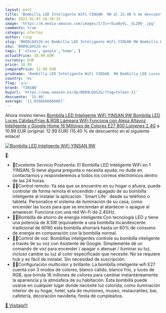 ```yaml
---
layout: post
title: 'Bombilla LED Inteligente WiFi YINSAN  9W al 15.40 % de descuento'
date: 2021-02-07 16:39:15
image: 'https://m.media-amazon.com/images/I/31+rEuaByVL._SL200_.jpg'
comments: true
category: ofertas
author: ring
slug: 'B089LQ4S2G-es Bombilla LED Inteligente WiFi YINSAN 9W Bombilla LED Luces...'
sku: 'B089LQ4S2G-es'
tags: [ 'alexa','google','home', ]
actualPrice: 10.99 EUR
currency: EUR
price: 10.99
comparePrice: 12.99 EUR
prodname: 'Bombilla LED Inteligente WiFi YINSAN  9W Bombilla LED Luces Cálidas/Frías & RGB  Lámpara WiFi Funciona con Alexa Altavoz Inteligente y Google Home  16 Millones de Colores  E27  800 Lúmenes  2.4G'
country: 'es'
flag: '🇪🇸'
brand: 'YINSAN'
buyurl: 'https://www.amazon.es/dp/B089LQ4S2G/?tag=tolees-21'
descuento: '15.40'
average: '11.6566666666667'
---
```


Ahora mismo tienes [Bombilla LED Inteligente WiFi YINSAN  9W Bombilla LED Luces Cálidas/Frías & RGB  Lámpara WiFi Funciona con Alexa Altavoz Inteligente y Google Home  16 Millones de Colores  E27  800 Lúmenes  2.4G](https://www.amazon.es/dp/B089LQ4S2G/?tag=tolees-21) a 10.99 EUR (original: 12.99 EUR) (15.40 %  de descuento) en el siguiente enlace!

[![Bombilla LED Inteligente WiFi YINSAN  9W](https://m.media-amazon.com/images/I/31+rEuaByVL._SL200_.jpg)](https://www.amazon.es/dp/B089LQ4S2G/?tag=tolees-21)

🔎:

- 🎁Excelente Servicio Postventa: El Bombilla LED Inteligente WiFi en 1 YINSAN, Si tiene alguna pregunta o necesita ayuda, no dude en contactarnos y responderemos a todos los correos electrónicos dentro de las 24 horas.
- 🌟💡Control remoto: Ya sea que se encuentre en su hogar o afuera, puede controlar de forma remota el encendido / apagado de su bombilla inteligente al instalar la aplicación ¨Smart Life¨ desde su teléfono o tableta. Personalice el sistema de iluminación de su casa, como encender las luces para que se enciendan al atardecer o apague al amanecer. Funciona con una red Wi-Fi de 2.4GHz.
- 🌟💡Bombilla de ahorro de energía inteligente:Con tecnología LED y tiene una potencia de 8.5W (equivalente a una bombilla incandescente tradicional de 60W) esta bombilla ahorrará hasta un 60% de consumo de energía en comparación con la bombilla normal.
- 🌟💡Control de voz: Bombillas inteligentes controle su bombilla inteligente a través de su voz con Asistente de Google. Simplemente dé un comando de voz para encender / apagar o atenuar / iluminar su luz, incluso cambie su luz al color especificado que necesite. No se requiere hub y es fácil de instalar. Sin necesidad de suscripción.
- 🌟💡Configuración multicolor y brillante: La bombilla inteligente wifi E27 cuenta con 3 modos de colores, blanco cálido, blanco frío, y luces de RGB, que brinda 16 millones de colores para cambiar instantáneamente la apariencia y la atmósfera de su habitación. Esta bombilla puede usarse en cualquier lugar donde necesite luz colorida, como iluminación interior de su hogar, hotel, sala de reuniones, museo, restaurantes, bar, cafetería, decoración navideña, fiesta de cumpleaños.

[🛒 Visítala!!!](https://www.amazon.es/dp/B089LQ4S2G/?tag=tolees-21)
